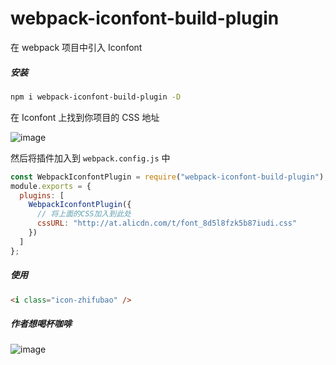 # webpack-iconfont-build-plugin

在 webpack 项目中引入 Iconfont

##### 安装

```sh
npm i webpack-iconfont-build-plugin -D
```

在 Iconfont 上找到你项目的 CSS 地址

![image](https://raw.githubusercontent.com/imingdev/webpack-iconfont-build-plugin/snapshoot/images_1.png)

然后将插件加入到 `webpack.config.js` 中

```js
const WebpackIconfontPlugin = require("webpack-iconfont-build-plugin");
module.exports = {
  plugins: [
    WebpackIconfontPlugin({
      // 将上面的CSS加入到此处
      cssURL: "http://at.alicdn.com/t/font_8d5l8fzk5b87iudi.css"
    })
  ]
};
```

##### 使用

```html
<i class="icon-zhifubao" />
```
##### 作者想喝杯咖啡
![image](https://raw.githubusercontent.com/imingdev/webpack-iconfont-build-plugin/snapshoot/images_1.jpg)
